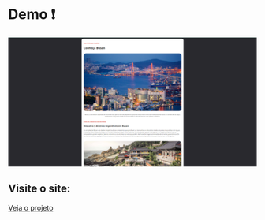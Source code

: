 # Demo ❗️
<img src="assets/Captura de tela 2024-12-20 002703.png"></img>


## Visite o site:
<a href="https://tourist-place-three.vercel.app/">Veja o projeto</a>